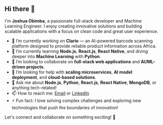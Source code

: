 ## Hi there 👋

I'm **Joshua Obimba**, a passionate full-stack developer and Machine Learning Engineer. I enjoy creating innovative solutions and building scalable applications with a focus on clean code and great user experience.

- 🔭 I’m currently working on **Clario** — an AI-powered barcode scanning platform designed to provide reliable product information across Africa.
- 🌱 I’m currently learning **Node.js**, **React.js**, **React Native**, and diving deeper into **Machine Learning** with **Python**.
- 👯 I’m looking to collaborate on **full-stack web applications** and **AI/ML-driven projects**.
- 🤔 I’m looking for help with **scaling microservices**, **AI model deployment**, and **cloud-based solutions**.
- 💬 Ask me about **Node.js**, **Python**, **React.js**, **React Native**, **MongoDB**, or anything tech-related!
- 📫 How to reach me: [Email](Obimbaking"gmail) or [LinkedIn](www.linkedin.com/in/joshua-obimba)
- ⚡ Fun fact: I love solving complex challenges and exploring new technologies that push the boundaries of innovation!

Let's connect and collaborate on something exciting! 🚀
